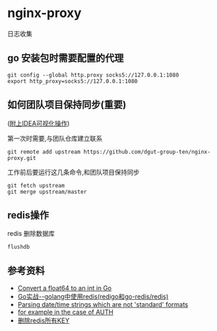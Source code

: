 # nginx-proxy

日志收集

## go 安装包时需要配置的代理

```shell script
git config --global http.proxy socks5://127.0.0.1:1080
export http_proxy=socks5://127.0.0.1:1080
```

## 如何团队项目保持同步(重要)

([附上IDEA可视化操作](https://blog.csdn.net/autfish/article/details/52513465))

第一次时需要,与团队仓库建立联系

```shell script
git remote add upstream https://github.com/dgut-group-ten/nginx-proxy.git
```

工作前后要运行这几条命令,和团队项目保持同步

```shell script
git fetch upstream
git merge upstream/master
```

## redis操作

redis 删除数据库
```shell script
flushdb
```

## 参考资料

- [Convert a float64 to an int in Go](https://stackoverflow.com/questions/8022389/convert-a-float64-to-an-int-in-go/8022789)
- [Go实战--golang中使用redis(redigo和go-redis/redis)](https://blog.csdn.net/wangshubo1989/article/details/75050024)
- [Parsing date/time strings which are not 'standard' formats](https://stackoverflow.com/questions/14106541/parsing-date-time-strings-which-are-not-standard-formats/14106561)
- [for example in the case of AUTH](https://gowalker.org/github.com/mediocregopher/radix.v2/pool)
- [删除redis所有KEY](https://blog.csdn.net/iloveyin/article/details/46813427)